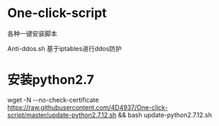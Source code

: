 # One-click-script
各种一键安装脚本

Anti-ddos.sh
基于iptables进行ddos防护

# 安装python2.7
  wget -N --no-check-certificate https://raw.githubusercontent.com/4D4937/One-click-script/master/update-python2.7.12.sh && bash update-python2.7.12.sh
